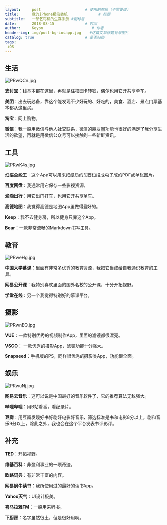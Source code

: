 ```yaml
---
layout:     post                    # 使用的布局（不需要改）
title:      我的iPhone极简装机              # 标题 
subtitle:   一部乞丐机的生存手册 #副标题
date:       2018-08-15              # 时间
author:     Keyon                      # 作者
header-img: img/post-bg-iosapp.jpg    #这篇文章标题背景图片
catalog: true                       # 是否归档
tags:
 iOS
---
```


## 生活
![PRwQCn.jpg](https://s1.ax1x.com/2018/08/15/PRwQCn.jpg)

**支付宝**：钱基本都在这里，再就是往校园卡转钱，偶尔也用它开共享单车。

**美团**：出去玩必备，靠这个能发现不少好玩的、好吃的，美食、酒店、景点门票基本都从这里买。

**淘宝**：网上购物。

 **微信**：我一般用微信与他人社交联系，微信的朋友圈功能也很好的满足了我分享生活的欲望，再就是用微信公众号可以接触到一些新鲜资讯。

## 工具
![PRwK4s.jpg](https://s1.ax1x.com/2018/08/15/PRwK4s.jpg)

**扫描全能王**：这个App可以用来把纸质的东西扫描成电子版的PDF或单张图片。

**百度网盘**：我通常用它保存一些影视资源。

**滴滴出行**：用它出门打车，也用它开共享单车。

**高德地图**：我觉得高德是地图App里做得最好的。

**Keep**：我不去健身房，所以健身只靠这个App。

**Bear**：一款非常流畅的Markdown书写工具。

## 教育
![PRweHg.jpg](https://s1.ax1x.com/2018/08/15/PRweHg.jpg)

**中国大学慕课**：里面有非常多优秀的教育资源，我把它当成给自我通识教育的工具。

**网易公开课**：我特别喜欢里面的国外名校的公开课，十分开拓视野。

**学堂在线**：另一个我觉得特别好的慕课平台。

## 摄影
![PRwnEQ.jpg](https://s1.ax1x.com/2018/08/15/PRwnEQ.jpg)

**VUE**：一款特别优秀的视频制作App，里面的滤镜都很漂亮。

**VSCO**： 一款优秀的摄影App，滤镜功能十分强大。

**Snapseed**：手机版的PS，同样很优秀的摄影类App，功能很全面。

## 娱乐
![PRwuNj.jpg](https://s1.ax1x.com/2018/08/15/PRwuNj.jpg)

**网易云音乐**：这可以说是中国最好的音乐软件了，它的推荐算法无敌强大。

**哔哩哔哩**：用B站看番，看纪录片。

**豆瓣**：用豆瓣发现好书好剧好电影好音乐，筛选标准是书和电影8分以上，剧和音乐9分以上，除此之外，我也会在这个平台发表书评影评。

## 补充
**TED**：开拓视野。

**维基百科**：非盈利事业的一项奇迹。

**欧路词典**：有非常丰富的内容。

**网易蜗牛读书**：我所使用过的最好的读书App。

**Yahoo天气**：UI设计极美。

**喜马拉雅FM**：一般用来听书。

**下厨房**：名字虽然很土，但是很好用啊。